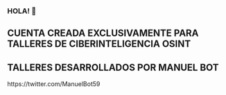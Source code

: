 ### HOLA! 👋

## CUENTA CREADA EXCLUSIVAMENTE PARA TALLERES DE CIBERINTELIGENCIA OSINT
<H2> TALLERES DESARROLLADOS POR MANUEL BOT </H2>
https://twitter.com/ManuelBot59
